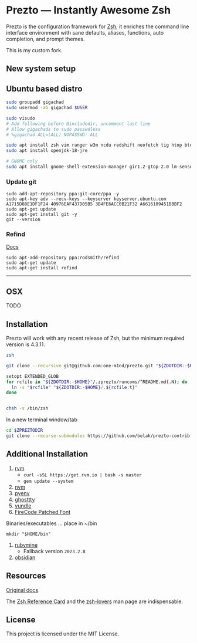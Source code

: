 Prezto — Instantly Awesome Zsh
==============================

Prezto is the configuration framework for [Zsh][1]; it enriches the command line
interface environment with sane defaults, aliases, functions, auto completion,
and prompt themes.

This is my custom fork.

New system setup
----------------
## Ubuntu based distro

```bash
sudo groupadd gigachad
sudo usermod -aG gigachad $USER

sudo visudo
# Add following before @includedir, uncomment last line
# Allow gigachads to sudo passwdless
# %gigachad ALL=(ALL) NOPASSWD: ALL

sudo apt install zsh vim ranger w3m ncdu redshift neofetch tig htop btop ncal xclip
sudo apt install openjdk-18-jre

# GNOME only
sudo apt install gnome-shell-extension-manager gir1.2-gtop-2.0 lm-sensors
```

### Update git
```
sudo add-apt-repository ppa:git-core/ppa -y
sudo apt-key adv --recv-keys --keyserver keyserver.ubuntu.com A1715D88E1DF1F24 40976EAF437D05B5 3B4FE6ACC0B21F32 A6616109451BBBF2
sudo apt-get update
sudo apt-get install git -y
git --version
```

### Refind
[Docs](https://www.rodsbooks.com/refind/installing.html)

```
sudo apt-add-repository ppa:rodsmith/refind
sudo apt-get update
sudo apt-get install refind
```
---

## OSX
TODO

Installation
------------
Prezto will work with any recent release of Zsh, but the minimum required
version is 4.3.11.

```bash
zsh

git clone --recursive git@github.com:one-m1nd/prezto.git "${ZDOTDIR:-$HOME}/.zprezto"

setopt EXTENDED_GLOB
for rcfile in "${ZDOTDIR:-$HOME}"/.zprezto/runcoms/^README.md(.N); do
  ln -s "$rcfile" "${ZDOTDIR:-$HOME}/.${rcfile:t}"
done


chsh -s /bin/zsh
```

In a new terminal window/tab

```bash
cd $ZPREZTODIR
git clone --recurse-submodules https://github.com/belak/prezto-contrib contrib
```

Additional Installation
-----------------------
1. [rvm](https://rvm.io/)
   * `curl -sSL https://get.rvm.io | bash -s master`
   * `gem update --system`
2. [nvm](https://github.com/nvm-sh/nvm)
3. [pyenv](https://github.com/pyenv/pyenv)
4. [ghosttty](https://github.com/mkasberg/ghostty-ubuntu)
5. [vundle](https://github.com/VundleVim/Vundle.vim)
6. [FireCode Patched Font](https://www.nerdfonts.com/font-downloads)

Binaries/executables ... place in ~/bin

`mkdir "$HOME/bin"`

1. [rubymine](https://www.jetbrains.com/ruby/)
   * Fallback version `2023.2.8`
2. [obsidian](https://obsidian.md/)

Resources
---------
[Original docs](https://github.com/sorin-ionescu/prezto)

The [Zsh Reference Card][7] and the [zsh-lovers][8] man page are indispensable.

License
-------

This project is licensed under the MIT License.

[1]: http://www.zsh.org
[2]: http://i.imgur.com/nrGV6pg.png "sorin theme"
[3]: http://git-scm.com
[4]: https://github.com
[5]: http://gitimmersion.com
[6]: https://git.github.io/git-reference/
[7]: http://www.bash2zsh.com/zsh_refcard/refcard.pdf
[8]: http://grml.org/zsh/zsh-lovers.html
